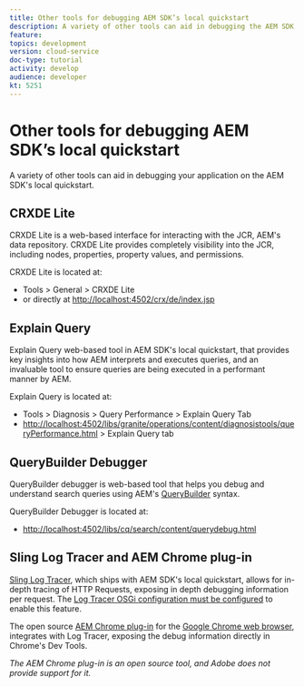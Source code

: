 ```yaml
---
title: Other tools for debugging AEM SDK’s local quickstart
description: A variety of other tools can aid in debugging the AEM SDK's local quickstart.
feature: 
topics: development
version: cloud-service
doc-type: tutorial
activity: develop
audience: developer
kt: 5251
---
```

  
# Other tools for debugging AEM SDK’s local quickstart

A variety of other tools can aid in debugging your application on the AEM SDK's local quickstart. 

## CRXDE Lite

CRXDE Lite is a web-based interface for interacting with the JCR, AEM's data repository. CRXDE Lite provides completely visibility into the JCR, including nodes, properties, property values, and permissions.

CRXDE Lite is located at:

+ Tools > General > CRXDE Lite
+ or directly at [http://localhost:4502/crx/de/index.jsp](http://localhost:4502/crx/de/index.jsp)

## Explain Query

Explain Query web-based tool in AEM SDK's local quickstart, that provides key insights into how AEM interprets and executes queries, and an invaluable tool to ensure queries are being executed in a performant manner by AEM.

Explain Query is located at:

+ Tools > Diagnosis > Query Performance > Explain Query Tab
+ [http://localhost:4502/libs/granite/operations/content/diagnosistools/queryPerformance.html](http://localhost:4502/libs/granite/operations/content/diagnosistools/queryPerformance.html) > Explain Query tab

## QueryBuilder Debugger 

QueryBuilder debugger is web-based tool that helps you debug and understand search queries using AEM's [QueryBuilder](https://docs.adobe.com/content/help/en/experience-manager-65/developing/platform/query-builder/querybuilder-api.html) syntax.

QueryBuilder Debugger is located at:

+ [http://localhost:4502/libs/cq/search/content/querydebug.html](http://localhost:4502/libs/cq/search/content/querydebug.html)

## Sling Log Tracer and AEM Chrome plug-in

[Sling Log Tracer](https://sling.apache.org/documentation/bundles/log-tracers.html), which ships with AEM SDK's local quickstart, allows for in-depth tracing of HTTP Requests, exposing in depth debugging information per request. The [Log Tracer OSGi configuration must be configured](https://sling.apache.org/documentation/bundles/log-tracers.html#configuration-1) to enable this feature.

The open source [AEM Chrome plug-in](https://chrome.google.com/webstore/detail/aem-chrome-plug-in/ejdcnikffjleeffpigekhccpepplaode?hl=en-US) for the [Google Chrome web browser](https://www.google.com/chrome/), integrates with Log Tracer, exposing the debug information directly in Chrome's Dev Tools.

_The AEM Chrome plug-in is an open source tool, and Adobe does not provide support for it._

